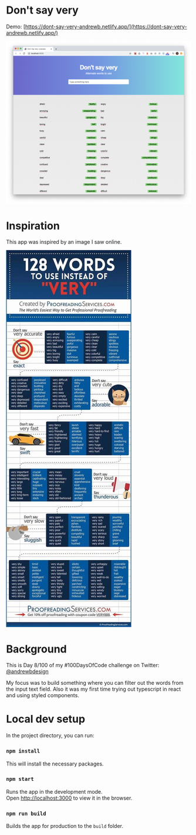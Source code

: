 # Don't say very
Demo: [https://dont-say-very-andrewb.netlify.app/](https://dont-say-very-andrewb.netlify.app/)

![](screenshot.png)

# Inspiration
This app was inspired by an image I saw online.

![](inpsiration.jpg)

# Background
This is Day 8/100 of my #100DaysOfCode challenge on Twitter: [@andrewbdesign](https://twitter.com/andrewbdesign)

My focus was to build something where you can filter out the words from the input text field. Also it was my first time trying out typescript in react and using styled components.


# Local dev setup
In the project directory, you can run:

### `npm install`

This will install the necessary packages.

### `npm start`

Runs the app in the development mode.<br />
Open [http://localhost:3000](http://localhost:3000) to view it in the browser.

### `npm run build`

Builds the app for production to the `build` folder.<br />
